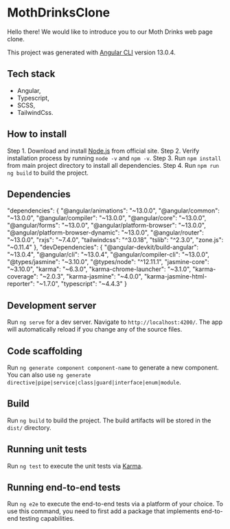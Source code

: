 # MothDrinksClone

Hello there!
We would like to introduce you to our Moth Drinks web page clone.

This project was generated with [Angular CLI](https://github.com/angular/angular-cli) version 13.0.4.

## Tech stack

- Angular,
- Typescript,
- SCSS,
- TailwindCss.

## How to install

Step 1. Download and install [Node.js](https://nodejs.org/en/download/) from official site.
Step 2. Verify installation process by running `node -v` and `npm -v`.
Step 3. Run `npm install` from main project directory to install all dependencies.
Step 4. Run `npm run ng build` to build the project.

## Dependencies

"dependencies": {
"@angular/animations": "~13.0.0",
"@angular/common": "~13.0.0",
"@angular/compiler": "~13.0.0",
"@angular/core": "~13.0.0",
"@angular/forms": "~13.0.0",
"@angular/platform-browser": "~13.0.0",
"@angular/platform-browser-dynamic": "~13.0.0",
"@angular/router": "~13.0.0",
"rxjs": "~7.4.0",
"tailwindcss": "^3.0.18",
"tslib": "^2.3.0",
"zone.js": "~0.11.4"
},
"devDependencies": {
"@angular-devkit/build-angular": "~13.0.4",
"@angular/cli": "~13.0.4",
"@angular/compiler-cli": "~13.0.0",
"@types/jasmine": "~3.10.0",
"@types/node": "^12.11.1",
"jasmine-core": "~3.10.0",
"karma": "~6.3.0",
"karma-chrome-launcher": "~3.1.0",
"karma-coverage": "~2.0.3",
"karma-jasmine": "~4.0.0",
"karma-jasmine-html-reporter": "~1.7.0",
"typescript": "~4.4.3"
}

## Development server

Run `ng serve` for a dev server. Navigate to `http://localhost:4200/`. The app will automatically reload if you change any of the source files.

## Code scaffolding

Run `ng generate component component-name` to generate a new component. You can also use `ng generate directive|pipe|service|class|guard|interface|enum|module`.

## Build

Run `ng build` to build the project. The build artifacts will be stored in the `dist/` directory.

## Running unit tests

Run `ng test` to execute the unit tests via [Karma](https://karma-runner.github.io).

## Running end-to-end tests

Run `ng e2e` to execute the end-to-end tests via a platform of your choice. To use this command, you need to first add a package that implements end-to-end testing capabilities.
